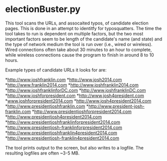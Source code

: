 electionBuster.py
=================

This tool scans the URLs, and assocaited typos, of candidate election pages. This is done in an attempt to identitfy for typosquatters. The time the tool takes to run is dependent on multiple factors, but the two most important factors seem to be length of the candidate's name (and state) and the type of network medium the tool is run over (i.e., wired or wireless). Wired connections often take about 30 minutes to an hour to complete, while wireless connections cause the program to finish in around 8 to 10 hours. 

Example types of candidate URLs it looks for are:

*http://www.joshfranklin.com
*http://www.josh2014.com
*http://www.franklin2014.com
*http://www.joshfranklin2014.com
*http://www.joshfranklinforDC.com
*http://www.joshfranklinDC.com
*http://www.joshforpresident.com
*http://www.josh4president.com
*www.joshforpresident2014.com
*http://www.josh4president2014.com
*http://www.presidentjoshfranklin.com
*http://www.president-josh-franklin.com
*http://www.presidentjoshforpresident2014.com
*http://www.presidentjosh4president2014.com
*http://www.presidentjoshfranklinforpresident2014.com
*http://www.presidentjosh-franklinforpresident2014.com
*http://www.presidentjoshfranklin4president2014.com
*http://www.presidentjosh-franklin4president2014.com

The tool prints output to the screen, but also writes to a logfile. The resulting logfiles are often ~3-5 MB. 
